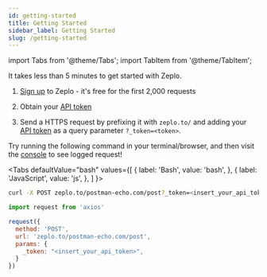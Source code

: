 ```yaml
---
id: getting-started
title: Getting Started
sidebar_label: Getting Started
slug: /getting-started
---
```


import Tabs from '@theme/Tabs';
import TabItem from '@theme/TabItem';

It takes less than 5 minutes to get started with Zeplo.

  1. [Sign up](https://console.zeplo.io/signup) to Zeplo - it's free for the first 2,000 requests

  2. Obtain your [API token](#api-token)

  3. Send a HTTPS request by prefixing it with `zeplo.to/` and adding your [API token](#api-token) as a query parameter `?_token=<token>`.


Try running the following command in your terminal/browser, and then visit the [console](/w) to see logged request!

<Tabs
  defaultValue="bash"
  values={[
    { label: 'Bash', value: 'bash', },
    { label: 'JavaScript', value: 'js', },
  ]
}>
<TabItem value="bash">

```bash
curl -X POST zeplo.to/postman-echo.com/post?_token=<insert_your_api_token>
```

</TabItem>
<TabItem value="js">

```js
import request from 'axios'

request({
  method: 'POST',
  url: 'zeplo.to/postman-echo.com/post',
  params: {
    _token: "<insert_your_api_token>",
  }
})
```

</TabItem>
</Tabs>
